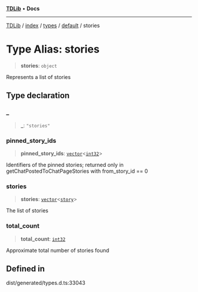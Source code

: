 [**TDLib**](../../../../../../README.md) • **Docs**

***

[TDLib](../../../../../../modules.md) / [index](../../../../../README.md) / [types](../../../README.md) / [default](../README.md) / stories

# Type Alias: stories

> **stories**: `object`

Represents a list of stories

## Type declaration

### \_

> **\_**: `"stories"`

### pinned\_story\_ids

> **pinned\_story\_ids**: [`vector`](vector.md)\<[`int32`](int32-1.md)\>

Identifiers of the pinned stories; returned only in getChatPostedToChatPageStories with from_story_id == 0

### stories

> **stories**: [`vector`](vector.md)\<[`story`](story-1.md)\>

The list of stories

### total\_count

> **total\_count**: [`int32`](int32-1.md)

Approximate total number of stories found

## Defined in

dist/generated/types.d.ts:33043

